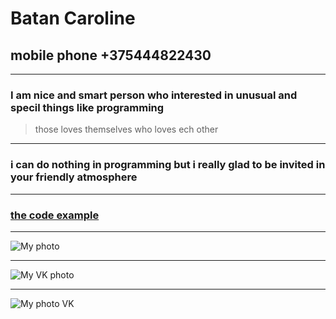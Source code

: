 # Batan Caroline

## mobile phone +375444822430
---

### I am nice and smart person who interested in unusual and specil things like programming

>those loves themselves who loves ech other
***
### i can do nothing in programming but i really glad to be invited in your friendly atmosphere
***

### [the code example](https://habr.com/ru/company/vdsina/blog/563432/)
***
![My photo](D:/телефон/Camera/IMG_20190808_124418.jpg)
***
![My VK photo](https://sun9-42.userapi.com/impf/kA1e8eX0f64sC6dH5wu48DX_H52LUJWRj8mPeg/U-3IGsb4MXk.jpg?size=2079x2160&quality=95&sign=61bc54eec78cdf41839c2e38004a29ce&type=album)
***
<image src="https://sun9-42.userapi.com/impf/kA1e8eX0f64sC6dH5wu48DX_H52LUJWRj8mPeg/U-3IGsb4MXk.jpg?size=2079x2160&quality=95&sign=61bc54eec78cdf41839c2e38004a29ce&type=album" alt="My photo VK">


